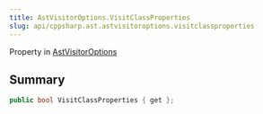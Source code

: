 ```yaml
---
title: AstVisitorOptions.VisitClassProperties
slug: api/cppsharp.ast.astvisitoroptions.visitclassproperties
---
```

Property in [AstVisitorOptions](/api/cppsharp/ast/astvisitoroptions)

## Summary



```csharp
public bool VisitClassProperties { get };
```

